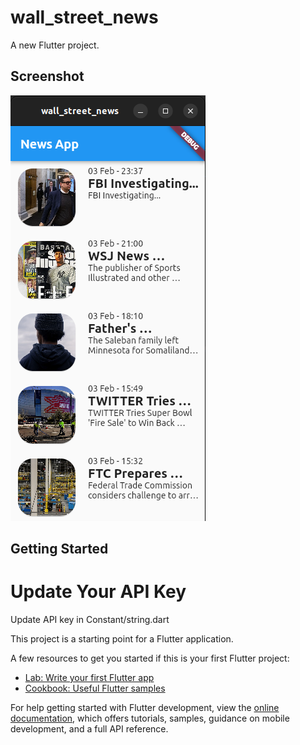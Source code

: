 # wall_street_news

A new Flutter project.

## Screenshot
![Linux Image Snapshot of APP](screenshot/Wall_Street_News_App_Linux_Screenshot.png "Title")

## Getting Started

# Update Your API Key
Update API key in Constant/string.dart

This project is a starting point for a Flutter application.

A few resources to get you started if this is your first Flutter project:

- [Lab: Write your first Flutter app](https://docs.flutter.dev/get-started/codelab)
- [Cookbook: Useful Flutter samples](https://docs.flutter.dev/cookbook)

For help getting started with Flutter development, view the
[online documentation](https://docs.flutter.dev/), which offers tutorials,
samples, guidance on mobile development, and a full API reference.
